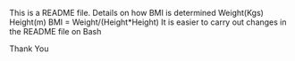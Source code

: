 This is a README file.
Details on how BMI is determined
Weight(Kgs)
Height(m)
BMI = Weight/(Height*Height)
It is easier to carry out changes in the README file on Bash


Thank You
